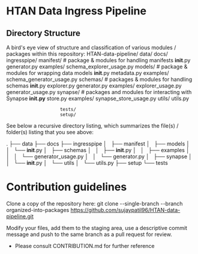 # HTAN Data Ingress Pipeline

## Directory Structure

A bird's eye view of structure and classification of various modules / packages within this repository:
      HTAN-data-pipeline/
                        data/
                        docs/
                        ingresspipe/
                                    manifest/
                                                # package & modules for handling manifests
                                                __init__.py
                                                generator.py
                                                examples/
                                                            schema_explorer_usage.py
                                    models/
                                                # package & modules for wrapping data models
                                                __init__.py
                                                metadata.py
                                                examples/
                                                            schema_generator_usage.py
                                    schemas/
                                                # packages & modules for handling schemas
                                                __init__.py
                                                explorer.py
                                                generator.py
                                                examples/
                                                            explorer_usage.py
                                                            generator_usage.py
                                    synapse/
                                                # packages and modules for interacting with Synapse
                                                __init.py__
                                                store.py
                                                examples/
                                                            synapse_store_usage.py
                                    utils/
                                                utils.py
                       
                        tests/
                        setup/

See below a recursive directory listing, which summarizes the file(s) / folder(s) listing that you see above:

.
├── data
├── docs
├── ingresspipe
│   ├── manifest
│   ├── models
│   │   └── __init__.py
│   ├── schemas
│   │   ├── __init__.py
│   │   ├── examples
│   │   │   └── generator_usage.py
│   │   └── generator.py
│   ├── synapse
│   │   └── __init__.py
│   └── utils
│       └── utils.py
├── setup
└── tests

# Contribution guidelines

Clone a copy of the repository here:
      git clone --single-branch --branch organized-into-packages https://github.com/sujaypatil96/HTAN-data-pipeline.git

Modify your files, add them to the staging area, use a descriptive commit message and push to the same branch as a pull request for review.

* Please consult CONTRIBUTION.md for further reference
